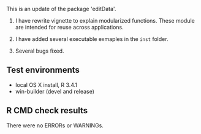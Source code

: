 This is an update of the package 'editData'.

1) I have rewrite vignette to explain modularized functions. These module are intended for reuse across applications.

2) I have added several executable exmaples in the `inst` folder.

3) Several bugs fixed.

## Test environments
* local OS X install, R 3.4.1
* win-builder (devel and release)

## R CMD check results
There were no ERRORs or WARNINGs.

